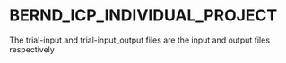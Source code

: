 # BERND_ICP_INDIVIDUAL_PROJECT
The trial-input and trial-input_output files are the input and output files respectively 
